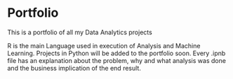 # Portfolio
This is a portfolio of all my Data Analytics projects

R is the main Language used in execution of Analysis and Machine Learning. Projects in Python will be added to the portfolio soon. Every .ipnb file has an explanation about the problem, why and what analysis was done and the business implication of the end result.
